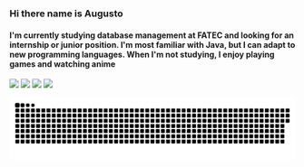 ### Hi there name is Augusto
  <h4>
    I'm currently studying database management at FATEC and looking for an internship or junior position. I'm most familiar with Java, but I can adapt to new programming languages. When I'm not studying, I enjoy playing games and watching anime
  </h4>

<div>
  <a href="https://github.com/AugustoTSantos"></a>
  <img aling="center" height="205em" src="https://github-readme-stats.vercel.app/api?username=AugustoTSantos&show_icons=true&theme=radical">
  <img aling="center" height="205em" src="https://github-readme-stats.vercel.app/api/top-langs/?username=AugustoTSantos&show_icons=true&theme=radical">
  <img aling"center" height="260em" src="https://cdn.discordapp.com/attachments/1009835284034244770/1089281505823563786/Design_sem_nome.gif">
  <img aling"center" height="260em" src="https://cdn.discordapp.com/attachments/1097271846979772478/1108905917099036743/271845368_452376939879431_7637087954533447401_n.jpg">
</div>


![snake gif](https://github.com/AugustoTSantos/AugustoTSantos/blob/output/github-contribution-grid-snake.svg)
